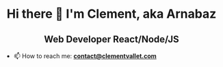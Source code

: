 <h1 align=center> Hi there 👋 I'm Clement, aka Arnabaz</h1>

<h2 align=center>Web Developer React/Node/JS</h2>

- 📫 How to reach me: **contact@clementvallet.com**
<!--

- 🔭 I’m currently working on ...
- 🌱 I’m currently learning ...
- 👯 I’m looking to collaborate on ...
- 🤔 I’m looking for help with ...
- 💬 Ask me about ...

- 😄 Pronouns: ...
- ⚡ Fun fact: ...

Find me on :
Twitter
LinkedIn

My skills :
HTML5
CSS3
JavaScript
ReactJS
NodeJS
ExpressJS
Sass
MySQL
MongoDB
Git
-->
